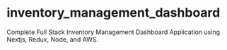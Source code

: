 # inventory_management_dashboard
 Complete Full Stack Inventory Management Dashboard Application using Nextjs, Redux, Node, and AWS. 
